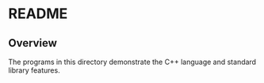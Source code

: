 # README

## Overview

The programs in this directory demonstrate the C++ language and standard library features.
